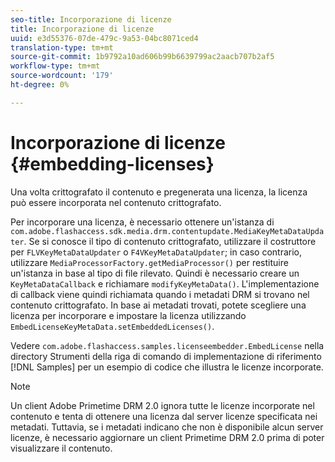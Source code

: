 ```yaml
---
seo-title: Incorporazione di licenze
title: Incorporazione di licenze
uuid: e3d55376-07de-479c-9a53-04bc8071ced4
translation-type: tm+mt
source-git-commit: 1b9792a10ad606b99b6639799ac2aacb707b2af5
workflow-type: tm+mt
source-wordcount: '179'
ht-degree: 0%

---
```



# Incorporazione di licenze {#embedding-licenses}

Una volta crittografato il contenuto e pregenerata una licenza, la licenza può essere incorporata nel contenuto crittografato.

Per incorporare una licenza, è necessario ottenere un&#39;istanza di `com.adobe.flashaccess.sdk.media.drm.contentupdate.MediaKeyMetaDataUpdater`. Se si conosce il tipo di contenuto crittografato, utilizzare il costruttore per `FLVKeyMetaDataUpdater` o `F4VKeyMetaDataUpdater`; in caso contrario, utilizzare `MediaProcessorFactory.getMediaProcessor()` per restituire un&#39;istanza in base al tipo di file rilevato. Quindi è necessario creare un `KeyMetaDataCallback` e richiamare `modifyKeyMetaData()`. L&#39;implementazione di callback viene quindi richiamata quando i metadati DRM si trovano nel contenuto crittografato. In base ai metadati trovati, potete scegliere una licenza per incorporare e impostare la licenza utilizzando `EmbedLicenseKeyMetaData.setEmbeddedLicenses()`.

Vedere `com.adobe.flashaccess.samples.licenseembedder.EmbedLicense` nella directory Strumenti della riga di comando di implementazione di riferimento [!DNL Samples] per un esempio di codice che illustra le licenze incorporate.

>[!NOTE]
>
>Un client  Adobe Primetime DRM 2.0 ignora tutte le licenze incorporate nel contenuto e tenta di ottenere una licenza dal server licenze specificata nei metadati. Tuttavia, se i metadati indicano che non è disponibile alcun server licenze, è necessario aggiornare un client Primetime DRM 2.0 prima di poter visualizzare il contenuto.

